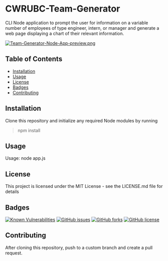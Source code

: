 # CWRUBC-Team-Generator

CLI Node application to prompt the user for information on a variable number of
employees of type engineer, intern, or manager and generate a web page
displaying a chart of their relevant information.

[![Team-Generator-Node-App-preview.png](https://i.postimg.cc/CKPVc0Wq/Team-Generator-Node-App-preview.png)](https://postimg.cc/f39FbGWz)

## Table of Contents
- [Installation](https://github.com/johannsp/CWRUBC-Team-Generator#Installation) 
- [Usage](https://github.com/johannsp/CWRUBC-Team-Generator#Usage) 
- [License](https://github.com/johannsp/CWRUBC-Team-Generator#License) 
- [Badges](https://github.com/johannsp/CWRUBC-Team-Generator#Badges) 
- [Contributing](https://github.com/johannsp/CWRUBC-Team-Generator#Contributing) 

## Installation

Clone this repository and initialize any required Node modules by running
> npm install

## Usage

Usage: node app.js

## License

This project is licensed under the MIT License -
see the LICENSE.md file for details

## Badges

[![Known Vulnerabilities](https://snyk.io/test/github/johannsp/CWRUBC-Team-Generator/badge.svg?targetFile=package.json)](https://snyk.io/test/github/johannsp/CWRUBC-Team-Generator)
[![GitHub issues](https://img.shields.io/github/issues/johannsp/CWRUBC-Team-Generator)](https://img.shields.io/github/issues/johannsp/CWRUBC-Team-Generator)
[![GitHub forks](https://img.shields.io/github/forks/johannsp/CWRUBC-Team-Generator)](https://img.shields.io/github/forks/johannsp/CWRUBC-Team-Generator)
[![GitHub license](https://img.shields.io/github/license/johannsp/CWRUBC-Team-Generator)](https://img.shields.io/github/license/johannsp/CWRUBC-Team-Generator)

## Contributing

After cloning this repository, push to a custom branch and create a pull request.

